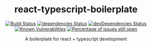 <div align="center">

# react-typescript-boilerplate

[![Build Status](https://travis-ci.com/zhengjunxiang/react-typescript-boilerplate.svg?branch=master)](https://travis-ci.com/zhengjunxiang/react-typescript-boilerplate) [![dependencies Status](https://david-dm.org/zhengjunxiang/react-typescript-boilerplate/status.svg)](https://david-dm.org/zhengjunxiang/react-typescript-boilerplate) [![devDependencies Status](https://david-dm.org/zhengjunxiang/react-typescript-boilerplate/dev-status.svg)](https://david-dm.org/zhengjunxiang/react-typescript-boilerplate?type=dev) [![Known Vulnerabilities](https://snyk.io/test/github/zhengjunxiang/react-typescript-boilerplate/badge.svg?targetFile=package.json)](https://snyk.io/test/github/zhengjunxiang/react-typescript-boilerplate?targetFile=package.json) [![Percentage of issues still open](https://isitmaintained.com/badge/open/zhengjunxiang/react-typescript-boilerplate.svg)](http://isitmaintained.com/project/zhengjunxiang/react-typescript-boilerplate')

A boilerplate for react + typescript development

</div>
